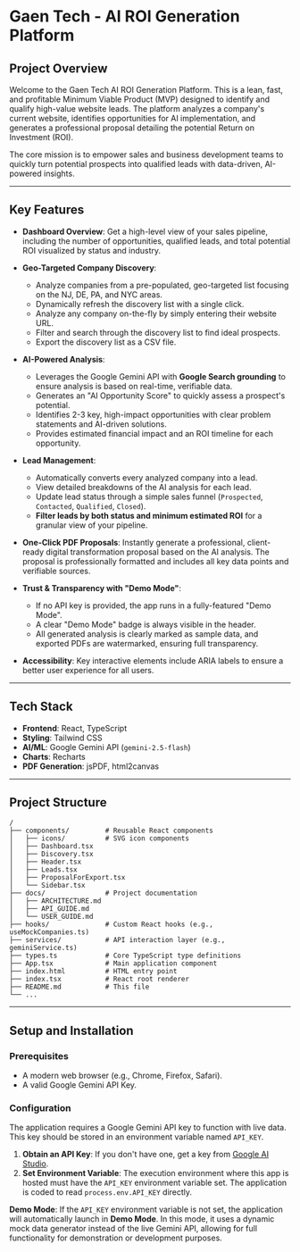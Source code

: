 # Gaen Tech - AI ROI Generation Platform

## Project Overview

Welcome to the Gaen Tech AI ROI Generation Platform. This is a lean, fast, and profitable Minimum Viable Product (MVP) designed to identify and qualify high-value website leads. The platform analyzes a company's current website, identifies opportunities for AI implementation, and generates a professional proposal detailing the potential Return on Investment (ROI).

The core mission is to empower sales and business development teams to quickly turn potential prospects into qualified leads with data-driven, AI-powered insights.

---

## Key Features

- **Dashboard Overview**: Get a high-level view of your sales pipeline, including the number of opportunities, qualified leads, and total potential ROI visualized by status and industry.

- **Geo-Targeted Company Discovery**:
    - Analyze companies from a pre-populated, geo-targeted list focusing on the NJ, DE, PA, and NYC areas.
    - Dynamically refresh the discovery list with a single click.
    - Analyze any company on-the-fly by simply entering their website URL.
    - Filter and search through the discovery list to find ideal prospects.
    - Export the discovery list as a CSV file.

- **AI-Powered Analysis**:
    - Leverages the Google Gemini API with **Google Search grounding** to ensure analysis is based on real-time, verifiable data.
    - Generates an "AI Opportunity Score" to quickly assess a prospect's potential.
    - Identifies 2-3 key, high-impact opportunities with clear problem statements and AI-driven solutions.
    - Provides estimated financial impact and an ROI timeline for each opportunity.

- **Lead Management**:
    - Automatically converts every analyzed company into a lead.
    - View detailed breakdowns of the AI analysis for each lead.
    - Update lead status through a simple sales funnel (`Prospected`, `Contacted`, `Qualified`, `Closed`).
    - **Filter leads by both status and minimum estimated ROI** for a granular view of your pipeline.

- **One-Click PDF Proposals**: Instantly generate a professional, client-ready digital transformation proposal based on the AI analysis. The proposal is professionally formatted and includes all key data points and verifiable sources.

- **Trust & Transparency with "Demo Mode"**:
    - If no API key is provided, the app runs in a fully-featured "Demo Mode".
    - A clear "Demo Mode" badge is always visible in the header.
    - All generated analysis is clearly marked as sample data, and exported PDFs are watermarked, ensuring full transparency.

- **Accessibility**: Key interactive elements include ARIA labels to ensure a better user experience for all users.

---

## Tech Stack

- **Frontend**: React, TypeScript
- **Styling**: Tailwind CSS
- **AI/ML**: Google Gemini API (`gemini-2.5-flash`)
- **Charts**: Recharts
- **PDF Generation**: jsPDF, html2canvas

---

## Project Structure

```
/
├── components/         # Reusable React components
│   ├── icons/          # SVG icon components
│   ├── Dashboard.tsx
│   ├── Discovery.tsx
│   ├── Header.tsx
│   ├── Leads.tsx
│   ├── ProposalForExport.tsx
│   └── Sidebar.tsx
├── docs/               # Project documentation
│   ├── ARCHITECTURE.md
│   ├── API_GUIDE.md
│   └── USER_GUIDE.md
├── hooks/              # Custom React hooks (e.g., useMockCompanies.ts)
├── services/           # API interaction layer (e.g., geminiService.ts)
├── types.ts            # Core TypeScript type definitions
├── App.tsx             # Main application component
├── index.html          # HTML entry point
├── index.tsx           # React root renderer
├── README.md           # This file
└── ...
```

---

## Setup and Installation

### Prerequisites

- A modern web browser (e.g., Chrome, Firefox, Safari).
- A valid Google Gemini API Key.

### Configuration

The application requires a Google Gemini API key to function with live data. This key should be stored in an environment variable named `API_KEY`.

1.  **Obtain an API Key**: If you don't have one, get a key from [Google AI Studio](https://aistudio.google.com/app/apikey).
2.  **Set Environment Variable**: The execution environment where this app is hosted must have the `API_KEY` environment variable set. The application is coded to read `process.env.API_KEY` directly.

**Demo Mode**: If the `API_KEY` environment variable is not set, the application will automatically launch in **Demo Mode**. In this mode, it uses a dynamic mock data generator instead of the live Gemini API, allowing for full functionality for demonstration or development purposes.
